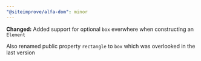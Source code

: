 ```yaml
---
"@siteimprove/alfa-dom": minor
---
```


**Changed:** Added support for optional `box` everwhere when constructing an `Element` 

Also renamed public property `rectangle` to `box` which was overlooked in the last version
